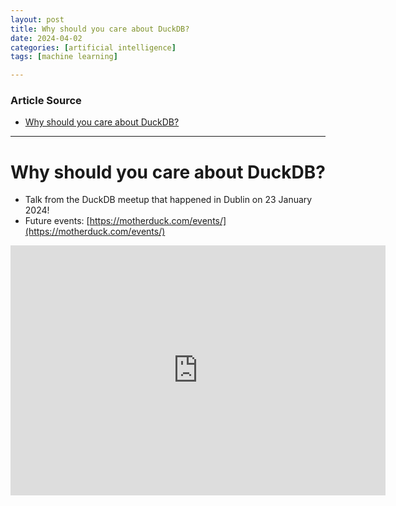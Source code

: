 ```yaml
---
layout: post
title: Why should you care about DuckDB?
date: 2024-04-02
categories: [artificial intelligence]
tags: [machine learning]

---
```


### Article Source


* [Why should you care about DuckDB?](https://www.youtube.com/watch?v=q55UMyQapKA)

---



# Why should you care about DuckDB?

* Talk from the DuckDB meetup that happened in Dublin on 23 January 2024!
* Future events: [https://motherduck.com/events/](https://motherduck.com/events/)

<iframe width="600" height="400" src="https://www.youtube.com/embed/q55UMyQapKA?si=GzakZjTCel73KGze" title="YouTube video player" frameborder="0" allow="accelerometer; autoplay; clipboard-write; encrypted-media; gyroscope; picture-in-picture; web-share" referrerpolicy="strict-origin-when-cross-origin" allowfullscreen></iframe>